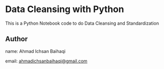 # Data Cleansing with Python
This is a Python Notebook code to do Data Cleansing and Standardization

## Author
name: Ahmad Ichsan Baihaqi

email: ahmadichsanbaihaqi@gmail.com
